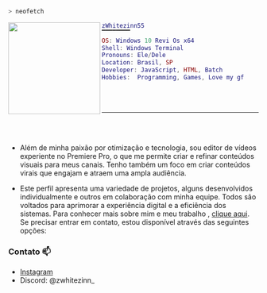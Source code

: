 ```zsh
> neofetch
```

<a href="#"><img align="left" src="https://i.pinimg.com/474x/f3/42/d0/f342d0f6f9256f1d7c559674c4dd80d6.jpg" width="185"/> 

```lua
zWhitezinn55
▔▔▔▔▔▔▔▔
OS: Windows 10 Revi Os x64
Shell: Windows Terminal
Pronouns: Ele/Dele
Location: Brasil, SP
Developer: JavaScript, HTML, Batch
Hobbies:  Programming, Games, Love my gf
```

<br><br>

---

<br><br>

- Além de minha paixão por otimização e tecnologia, sou editor de vídeos experiente no Premiere Pro, o que me permite criar e refinar conteúdos visuais para meus canais. Tenho também um foco em criar conteúdos virais que engajam e atraem uma ampla audiência.

- Este perfil apresenta uma variedade de projetos, alguns desenvolvidos individualmente e outros em colaboração com minha equipe. Todos são voltados para aprimorar a experiência digital e a eficiência dos sistemas. Para conhecer mais sobre mim e meu trabalho , [clique aqui](https://linktr.ee/zWhitezinn).
Se precisar entrar em contato, estou disponível através das seguintes opções:

### Contato 📫

- [Instagram](https://www.instagram.com/zwhitezinn_creations/)
- Discord: @zwhitezinn_



